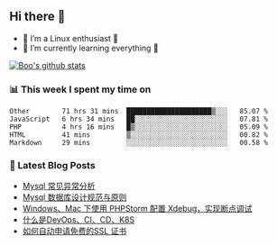 ## Hi there 👋
* 🔭 I’m a Linux enthusiast 🐧️
* 🏃️ I’m currently learning everything 🏃️

[![Boo's github stats](https://github-readme-stats.vercel.app/api?username=0xAiKang)](https://github.com/anuraghazra/github-readme-stats)

<!-- [![Most Used Langs](https://github-readme-stats.vercel.app/api/top-langs/?username=0xAiKang)](https://github.com/anuraghazra/github-readme-stats) -->

### 📊 This week I spent my time on
<!--START_SECTION:waka-->
```text
Other        71 hrs 31 mins  █████████████████████▒░░░   85.07 % 
JavaScript   6 hrs 34 mins   ██░░░░░░░░░░░░░░░░░░░░░░░   07.81 % 
PHP          4 hrs 16 mins   █▒░░░░░░░░░░░░░░░░░░░░░░░   05.09 % 
HTML         41 mins         ▒░░░░░░░░░░░░░░░░░░░░░░░░   00.82 % 
Markdown     29 mins         ░░░░░░░░░░░░░░░░░░░░░░░░░   00.58 % 
```
<!--END_SECTION:waka-->

### 📕 Latest Blog Posts
<!-- BLOG-POST-LIST:START -->
- [Mysql 常见异常分析](https://www.0x2beace.com/mysql-common-exception-analysis/)
- [Mysql 数据库设计规范与原则](https://www.0x2beace.com/mysql-database-design-rules-and-principles/)
- [Windows、Mac 下使用 PHPStorm 配置 Xdebug，实现断点调试](https://www.0x2beace.com/use-phpstorm-to-configure-xdebug-under-windows-and-mac/)
- [什么是DevOps、CI、CD、K8S](https://www.0x2beace.com/what-is-devops-ci-cd-k8s/)
- [如何自动申请免费的SSL 证书](https://www.0x2beace.com/how-to-automatically-apply-for-a-free-ssl-certificate/)
<!-- BLOG-POST-LIST:END -->

